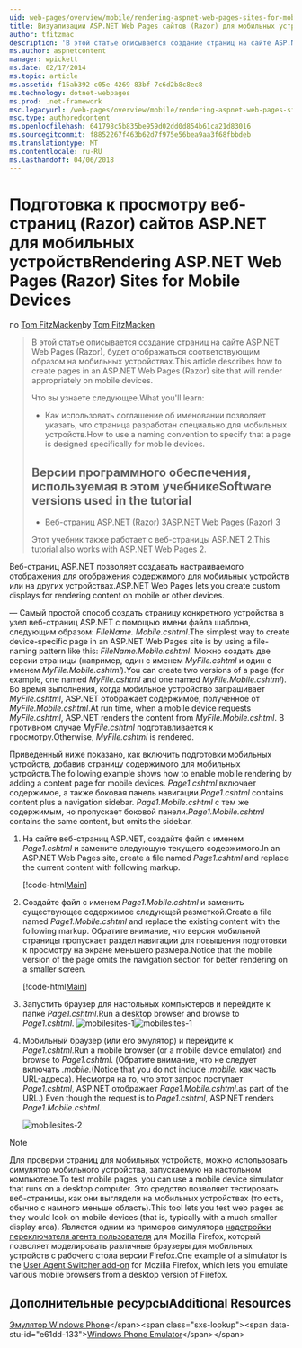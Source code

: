 ```yaml
---
uid: web-pages/overview/mobile/rendering-aspnet-web-pages-sites-for-mobile-devices
title: Визуализации ASP.NET Web Pages сайтов (Razor) для мобильных устройств | Документы Microsoft
author: tfitzmac
description: 'В этой статье описывается создание страниц на сайте ASP.NET Web Pages (Razor), будет отображаться соответствующим образом на мобильных устройствах. Вы узнаете: как вы...'
ms.author: aspnetcontent
manager: wpickett
ms.date: 02/17/2014
ms.topic: article
ms.assetid: f15ab392-c05e-4269-83bf-7c6d2b8c8ec8
ms.technology: dotnet-webpages
ms.prod: .net-framework
msc.legacyurl: /web-pages/overview/mobile/rendering-aspnet-web-pages-sites-for-mobile-devices
msc.type: authoredcontent
ms.openlocfilehash: 641798c5b835be959d02dd0d854b61ca21d83016
ms.sourcegitcommit: f8852267f463b62d7f975e56bea9aa3f68fbbdeb
ms.translationtype: MT
ms.contentlocale: ru-RU
ms.lasthandoff: 04/06/2018
---
```

<a name="rendering-aspnet-web-pages-razor-sites-for-mobile-devices"></a><span data-ttu-id="e61dd-104">Подготовка к просмотру веб-страниц (Razor) сайтов ASP.NET для мобильных устройств</span><span class="sxs-lookup"><span data-stu-id="e61dd-104">Rendering ASP.NET Web Pages (Razor) Sites for Mobile Devices</span></span>
====================
<span data-ttu-id="e61dd-105">по [Tom FitzMacken](https://github.com/tfitzmac)</span><span class="sxs-lookup"><span data-stu-id="e61dd-105">by [Tom FitzMacken](https://github.com/tfitzmac)</span></span>

> <span data-ttu-id="e61dd-106">В этой статье описывается создание страниц на сайте ASP.NET Web Pages (Razor), будет отображаться соответствующим образом на мобильных устройствах.</span><span class="sxs-lookup"><span data-stu-id="e61dd-106">This article describes how to create pages in an ASP.NET Web Pages (Razor) site that will render appropriately on mobile devices.</span></span>
> 
> <span data-ttu-id="e61dd-107">Что вы узнаете следующее.</span><span class="sxs-lookup"><span data-stu-id="e61dd-107">What you'll learn:</span></span>
> 
> - <span data-ttu-id="e61dd-108">Как использовать соглашение об именовании позволяет указать, что страница разработан специально для мобильных устройств.</span><span class="sxs-lookup"><span data-stu-id="e61dd-108">How to use a naming convention to specify that a page is designed specifically for mobile devices.</span></span>
>   
> 
> ## <a name="software-versions-used-in-the-tutorial"></a><span data-ttu-id="e61dd-109">Версии программного обеспечения, используемая в этом учебнике</span><span class="sxs-lookup"><span data-stu-id="e61dd-109">Software versions used in the tutorial</span></span>
> 
> 
> - <span data-ttu-id="e61dd-110">Веб-страниц ASP.NET (Razor) 3</span><span class="sxs-lookup"><span data-stu-id="e61dd-110">ASP.NET Web Pages (Razor) 3</span></span>
>   
> 
> <span data-ttu-id="e61dd-111">Этот учебник также работает с веб-страницы ASP.NET 2.</span><span class="sxs-lookup"><span data-stu-id="e61dd-111">This tutorial also works with ASP.NET Web Pages 2.</span></span>


<span data-ttu-id="e61dd-112">Веб-страниц ASP.NET позволяет создавать настраиваемого отображения для отображения содержимого для мобильных устройств или на других устройствах.</span><span class="sxs-lookup"><span data-stu-id="e61dd-112">ASP.NET Web Pages lets you create custom displays for rendering content on mobile or other devices.</span></span>

<span data-ttu-id="e61dd-113">— Самый простой способ создать страницу конкретного устройства в узел веб-страниц ASP.NET с помощью имени файла шаблона, следующим образом: <em>FileName.</em> <em>Mobile</em><em>.cshtml</em>.</span><span class="sxs-lookup"><span data-stu-id="e61dd-113">The simplest way to create device-specific page in an ASP.NET Web Pages site is by using a file-naming pattern like this: <em>FileName.</em><em>Mobile</em><em>.cshtml</em>.</span></span> <span data-ttu-id="e61dd-114">Можно создать две версии страницы (например, один с именем <em>MyFile.cshtml</em> и один с именем <em>MyFile.Mobile.cshtml</em>).</span><span class="sxs-lookup"><span data-stu-id="e61dd-114">You can create two versions of a page (for example, one named <em>MyFile.cshtml</em> and one named <em>MyFile.Mobile.cshtml</em>).</span></span> <span data-ttu-id="e61dd-115">Во время выполнения, когда мобильное устройство запрашивает <em>MyFile.cshtml</em>, ASP.NET отображает содержимое, полученное от <em>MyFile.Mobile.cshtml</em>.</span><span class="sxs-lookup"><span data-stu-id="e61dd-115">At run time, when a mobile device requests <em>MyFile.cshtml</em>, ASP.NET renders the content from <em>MyFile.Mobile.cshtml</em>.</span></span> <span data-ttu-id="e61dd-116">В противном случае <em>MyFile.cshtml</em> подготавливается к просмотру.</span><span class="sxs-lookup"><span data-stu-id="e61dd-116">Otherwise, <em>MyFile.cshtml</em> is rendered.</span></span>

<span data-ttu-id="e61dd-117">Приведенный ниже показано, как включить подготовки мобильных устройств, добавив страницу содержимого для мобильных устройств.</span><span class="sxs-lookup"><span data-stu-id="e61dd-117">The following example shows how to enable mobile rendering by adding a content page for mobile devices.</span></span> <span data-ttu-id="e61dd-118">*Page1.cshtml* включает содержимое, а также боковая панель навигации.</span><span class="sxs-lookup"><span data-stu-id="e61dd-118">*Page1.cshtml* contains content plus a navigation sidebar.</span></span> <span data-ttu-id="e61dd-119">*Page1.Mobile.cshtml* с тем же содержимым, но пропускает боковой панели.</span><span class="sxs-lookup"><span data-stu-id="e61dd-119">*Page1.Mobile.cshtml* contains the same content, but omits the sidebar.</span></span>

1. <span data-ttu-id="e61dd-120">На сайте веб-страниц ASP.NET, создайте файл с именем *Page1.cshtml* и замените следующую текущего содержимого.</span><span class="sxs-lookup"><span data-stu-id="e61dd-120">In an ASP.NET Web Pages site, create a file named *Page1.cshtml* and replace the current content with following markup.</span></span>

    [!code-html[Main](rendering-aspnet-web-pages-sites-for-mobile-devices/samples/sample1.html)]
2. <span data-ttu-id="e61dd-121">Создайте файл с именем *Page1.Mobile.cshtml* и заменить существующее содержимое следующей разметкой.</span><span class="sxs-lookup"><span data-stu-id="e61dd-121">Create a file named *Page1.Mobile.cshtml* and replace the existing content with the following markup.</span></span> <span data-ttu-id="e61dd-122">Обратите внимание, что версия мобильной страницы пропускает раздел навигации для повышения подготовки к просмотру на экране меньшего размера.</span><span class="sxs-lookup"><span data-stu-id="e61dd-122">Notice that the mobile version of the page omits the navigation section for better rendering on a smaller screen.</span></span>

    [!code-html[Main](rendering-aspnet-web-pages-sites-for-mobile-devices/samples/sample2.html)]
3. <span data-ttu-id="e61dd-123">Запустить браузер для настольных компьютеров и перейдите к папке *Page1.cshtml*.</span><span class="sxs-lookup"><span data-stu-id="e61dd-123">Run a desktop browser and browse to *Page1.cshtml*.</span></span> <span data-ttu-id="e61dd-124">![mobilesites-1](rendering-aspnet-web-pages-sites-for-mobile-devices/_static/image1.png)</span><span class="sxs-lookup"><span data-stu-id="e61dd-124">![mobilesites-1](rendering-aspnet-web-pages-sites-for-mobile-devices/_static/image1.png)</span></span>
4. <span data-ttu-id="e61dd-125">Мобильный браузер (или его эмулятор) и перейдите к *Page1.cshtml*.</span><span class="sxs-lookup"><span data-stu-id="e61dd-125">Run a mobile browser (or a mobile device emulator) and browse to *Page1.cshtml*.</span></span> <span data-ttu-id="e61dd-126">(Обратите внимание, что не следует включать *.mobile.*</span><span class="sxs-lookup"><span data-stu-id="e61dd-126">(Notice that you do not include *.mobile.*</span></span> <span data-ttu-id="e61dd-127">как часть URL-адреса). Несмотря на то, что этот запрос поступает *Page1.cshtml*, ASP.NET отображает *Page1.Mobile.cshtml*.</span><span class="sxs-lookup"><span data-stu-id="e61dd-127">as part of the URL.) Even though the request is to *Page1.cshtml*, ASP.NET renders *Page1.Mobile.cshtml*.</span></span>

    ![mobilesites-2](rendering-aspnet-web-pages-sites-for-mobile-devices/_static/image2.png)

> [!NOTE]
> <span data-ttu-id="e61dd-129">Для проверки страниц для мобильных устройств, можно использовать симулятор мобильного устройства, запускаемую на настольном компьютере.</span><span class="sxs-lookup"><span data-stu-id="e61dd-129">To test mobile pages, you can use a mobile device simulator that runs on a desktop computer.</span></span> <span data-ttu-id="e61dd-130">Это средство позволяет тестировать веб-страницы, как они выглядели на мобильных устройствах (то есть, обычно с намного меньше область).</span><span class="sxs-lookup"><span data-stu-id="e61dd-130">This tool lets you test web pages as they would look on mobile devices (that is, typically with a much smaller display area).</span></span> <span data-ttu-id="e61dd-131">Является одним из примеров симулятора [надстройки переключателя агента пользователя](http://addons.mozilla.org/firefox/addon/user-agent-switcher/) для Mozilla Firefox, который позволяет моделировать различные браузеры для мобильных устройств с рабочего стола версии Firefox.</span><span class="sxs-lookup"><span data-stu-id="e61dd-131">One example of a simulator is the [User Agent Switcher add-on](http://addons.mozilla.org/firefox/addon/user-agent-switcher/) for Mozilla Firefox, which lets you emulate various mobile browsers from a desktop version of Firefox.</span></span>


<a id="Additional_Resources"></a>
## <a name="additional-resources"></a><span data-ttu-id="e61dd-132">Дополнительные ресурсы</span><span class="sxs-lookup"><span data-stu-id="e61dd-132">Additional Resources</span></span>


<span data-ttu-id="e61dd-133">[Эмулятор Windows Phone](https://msdn.microsoft.com/library/ff402563(v=VS.92).aspx)</span><span class="sxs-lookup"><span data-stu-id="e61dd-133">[Windows Phone Emulator](https://msdn.microsoft.com/library/ff402563(v=VS.92).aspx)</span></span>
